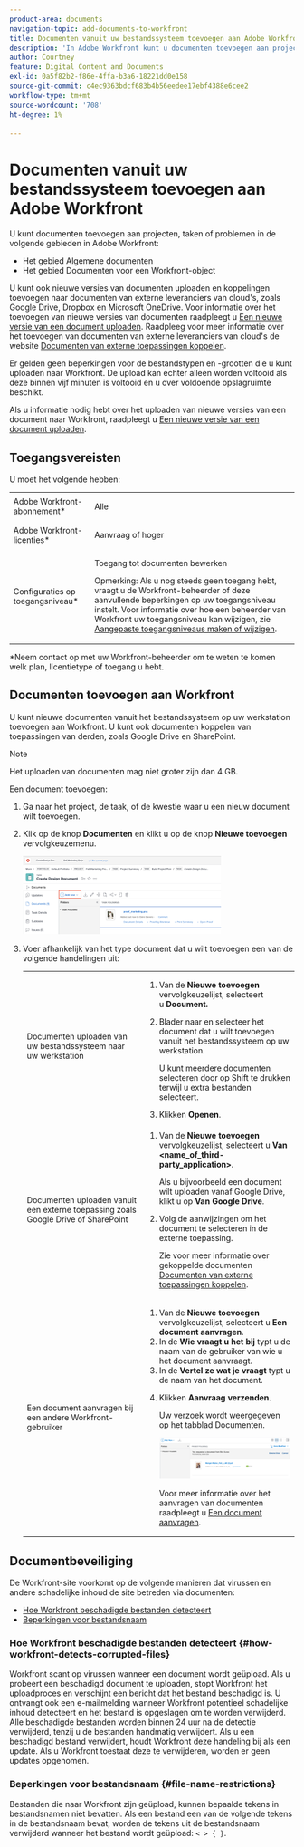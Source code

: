 ```yaml
---
product-area: documents
navigation-topic: add-documents-to-workfront
title: Documenten vanuit uw bestandssysteem toevoegen aan Adobe Workfront
description: 'In Adobe Workfront kunt u documenten toevoegen aan projecten, taken of problemen op de volgende gebieden: BEWERK ME.'
author: Courtney
feature: Digital Content and Documents
exl-id: 0a5f82b2-f86e-4ffa-b3a6-18221dd0e158
source-git-commit: c4ec9363bdcf683b4b56eedee17ebf4388e6cee2
workflow-type: tm+mt
source-wordcount: '708'
ht-degree: 1%

---
```


# Documenten vanuit uw bestandssysteem toevoegen aan Adobe Workfront

U kunt documenten toevoegen aan projecten, taken of problemen in de volgende gebieden in Adobe Workfront:

* Het gebied Algemene documenten
* Het gebied Documenten voor een Workfront-object

U kunt ook nieuwe versies van documenten uploaden en koppelingen toevoegen naar documenten van externe leveranciers van cloud&#39;s, zoals Google Drive, Dropbox en Microsoft OneDrive. Voor informatie over het toevoegen van nieuwe versies van documenten raadpleegt u [Een nieuwe versie van een document uploaden](../../documents/managing-documents/upload-new-document-version.md). Raadpleeg voor meer informatie over het toevoegen van documenten van externe leveranciers van cloud&#39;s de website [Documenten van externe toepassingen koppelen](../../documents/adding-documents-to-workfront/link-documents-from-external-apps.md).

Er gelden geen beperkingen voor de bestandstypen en -grootten die u kunt uploaden naar Workfront. De upload kan echter alleen worden voltooid als deze binnen vijf minuten is voltooid en u over voldoende opslagruimte beschikt.

Als u informatie nodig hebt over het uploaden van nieuwe versies van een document naar Workfront, raadpleegt u [Een nieuwe versie van een document uploaden](../../documents/managing-documents/upload-new-document-version.md).

## Toegangsvereisten

U moet het volgende hebben:

<table style="table-layout:auto"> 
 <col> 
 <col> 
 <tbody> 
  <tr> 
   <td role="rowheader">Adobe Workfront-abonnement*</td> 
   <td> <p> Alle</p> </td> 
  </tr> 
  <tr> 
   <td role="rowheader">Adobe Workfront-licenties*</td> 
   <td> <p>Aanvraag of hoger</p> </td> 
  </tr> 
  <tr> 
   <td role="rowheader">Configuraties op toegangsniveau*</td> 
   <td> <p>Toegang tot documenten bewerken</p> <p>Opmerking: Als u nog steeds geen toegang hebt, vraagt u de Workfront-beheerder of deze aanvullende beperkingen op uw toegangsniveau instelt. Voor informatie over hoe een beheerder van Workfront uw toegangsniveau kan wijzigen, zie <a href="../../administration-and-setup/add-users/configure-and-grant-access/create-modify-access-levels.md" class="MCXref xref">Aangepaste toegangsniveaus maken of wijzigen</a>.</p> </td> 
  </tr> 
 </tbody> 
</table>

&#42;Neem contact op met uw Workfront-beheerder om te weten te komen welk plan, licentietype of toegang u hebt.

## Documenten toevoegen aan Workfront

U kunt nieuwe documenten vanuit het bestandssysteem op uw werkstation toevoegen aan Workfront. U kunt ook documenten koppelen van toepassingen van derden, zoals Google Drive en SharePoint.

>[!NOTE]
>
>Het uploaden van documenten mag niet groter zijn dan 4 GB.

Een document toevoegen:

1. Ga naar het project, de taak, of de kwestie waar u een nieuw document wilt toevoegen.
1. Klik op de knop **Documenten** en klikt u op de knop **Nieuwe toevoegen** vervolgkeuzemenu.

   ![](assets/add-new-350x138.png)

1. Voer afhankelijk van het type document dat u wilt toevoegen een van de volgende handelingen uit:

   <table style="table-layout:auto"> 
    <col> 
    <col> 
    <tbody> 
     <tr> 
      <td role="rowheader">Documenten uploaden van uw bestandssysteem naar uw werkstation</td> 
      <td> 
       <ol> 
        <li value="1">Van de <strong>Nieuwe toevoegen</strong> vervolgkeuzelijst, selecteert u <strong>Document.</strong></li> 
        <li value="2"> <p>Blader naar en selecteer het document dat u wilt toevoegen vanuit het bestandssysteem op uw werkstation.<br></p> <p>U kunt meerdere documenten selecteren door op Shift te drukken terwijl u extra bestanden selecteert.</p> </li> 
        <li value="3">Klikken <strong>Openen</strong>.</li> 
       </ol> </td> 
     </tr> 
     <tr> 
      <td role="rowheader">Documenten uploaden vanuit een externe toepassing zoals Google Drive of SharePoint</td> 
      <td> 
       <ol> 
        <li value="1"> <p>Van de <strong>Nieuwe toevoegen</strong> vervolgkeuzelijst, selecteert u <strong>Van &lt;name_of_third-party_application&gt;</strong>.</p> <p>Als u bijvoorbeeld een document wilt uploaden vanaf Google Drive, klikt u op <strong>Van Google Drive</strong>.</p> </li> 
        <li value="2"> <p>Volg de aanwijzingen om het document te selecteren in de externe toepassing.<br></p> <p>Zie voor meer informatie over gekoppelde documenten <a href="../../documents/adding-documents-to-workfront/link-documents-from-external-apps.md" class="MCXref xref">Documenten van externe toepassingen koppelen</a>.</p> </li> 
       </ol> </td> 
     </tr> 
     <tr> 
      <td role="rowheader">Een document aanvragen bij een andere Workfront-gebruiker</td> 
      <td> 
       <ol> 
        <li value="1">Van de <strong>Nieuwe toevoegen</strong> vervolgkeuzelijst, selecteert u <strong>Een document aanvragen</strong>.</li> 
        <li value="2">In de <strong>Wie vraagt u het bij</strong> typt u de naam van de gebruiker van wie u het document aanvraagt.</li> 
        <li value="3">In de <strong>Vertel ze wat je vraagt</strong> typt u de naam van het document.</li> 
        <li value="4"> <p>Klikken <strong>Aanvraag verzenden</strong>.</p> <p>Uw verzoek wordt weergegeven op het tabblad Documenten.</p> <p> <img src="assets/request-a-document-350x110.png" style="width: 350;height: 110;" data-mc-conditions="QuicksilverOrClassic.Quicksilver"> </p> <p>Voor meer informatie over het aanvragen van documenten raadpleegt u <a href="../../documents/adding-documents-to-workfront/request-a-document.md" class="MCXref xref">Een document aanvragen</a>.</p> </li> 
       </ol> </td> 
     </tr> 
    </tbody> 
   </table>

## Documentbeveiliging

De Workfront-site voorkomt op de volgende manieren dat virussen en andere schadelijke inhoud de site betreden via documenten:

* [Hoe Workfront beschadigde bestanden detecteert](#how-workfront-detects-corrupted-files)
* [Beperkingen voor bestandsnaam](#file-name-restrictions)

### Hoe Workfront beschadigde bestanden detecteert {#how-workfront-detects-corrupted-files}

Workfront scant op virussen wanneer een document wordt geüpload. Als u probeert een beschadigd document te uploaden, stopt Workfront het uploadproces en verschijnt een bericht dat het bestand beschadigd is. U ontvangt ook een e-mailmelding wanneer Workfront potentieel schadelijke inhoud detecteert en het bestand is opgeslagen om te worden verwijderd.\
Alle beschadigde bestanden worden binnen 24 uur na de detectie verwijderd, tenzij u de bestanden handmatig verwijdert. Als u een beschadigd bestand verwijdert, houdt Workfront deze handeling bij als een update. Als u Workfront toestaat deze te verwijderen, worden er geen updates opgenomen.

### Beperkingen voor bestandsnaam {#file-name-restrictions}

Bestanden die naar Workfront zijn geüpload, kunnen bepaalde tekens in bestandsnamen niet bevatten. Als een bestand een van de volgende tekens in de bestandsnaam bevat, worden de tekens uit de bestandsnaam verwijderd wanneer het bestand wordt geüpload: `< > { }`.
